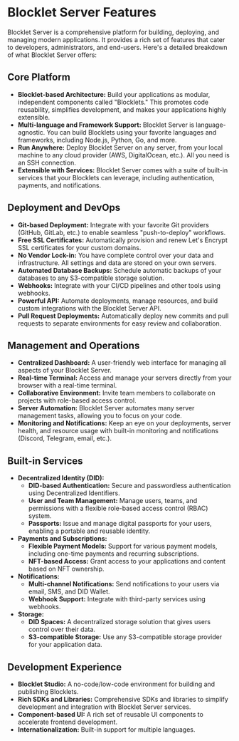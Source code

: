 # Blocklet Server Features

Blocklet Server is a comprehensive platform for building, deploying, and managing modern applications. It provides a rich set of features that cater to developers, administrators, and end-users. Here's a detailed breakdown of what Blocklet Server offers:

## Core Platform

- **Blocklet-based Architecture:** Build your applications as modular, independent components called "Blocklets." This promotes code reusability, simplifies development, and makes your applications highly extensible.
- **Multi-language and Framework Support:** Blocklet Server is language-agnostic. You can build Blocklets using your favorite languages and frameworks, including Node.js, Python, Go, and more.
- **Run Anywhere:** Deploy Blocklet Server on any server, from your local machine to any cloud provider (AWS, DigitalOcean, etc.). All you need is an SSH connection.
- **Extensible with Services:** Blocklet Server comes with a suite of built-in services that your Blocklets can leverage, including authentication, payments, and notifications.

## Deployment and DevOps

- **Git-based Deployment:** Integrate with your favorite Git providers (GitHub, GitLab, etc.) to enable seamless "push-to-deploy" workflows.
- **Free SSL Certificates:** Automatically provision and renew Let's Encrypt SSL certificates for your custom domains.
- **No Vendor Lock-in:** You have complete control over your data and infrastructure. All settings and data are stored on your own servers.
- **Automated Database Backups:** Schedule automatic backups of your databases to any S3-compatible storage solution.
- **Webhooks:** Integrate with your CI/CD pipelines and other tools using webhooks.
- **Powerful API:** Automate deployments, manage resources, and build custom integrations with the Blocklet Server API.
- **Pull Request Deployments:** Automatically deploy new commits and pull requests to separate environments for easy review and collaboration.

## Management and Operations

- **Centralized Dashboard:** A user-friendly web interface for managing all aspects of your Blocklet Server.
- **Real-time Terminal:** Access and manage your servers directly from your browser with a real-time terminal.
- **Collaborative Environment:** Invite team members to collaborate on projects with role-based access control.
- **Server Automation:** Blocklet Server automates many server management tasks, allowing you to focus on your code.
- **Monitoring and Notifications:** Keep an eye on your deployments, server health, and resource usage with built-in monitoring and notifications (Discord, Telegram, email, etc.).

## Built-in Services

- **Decentralized Identity (DID):**
  - **DID-based Authentication:** Secure and passwordless authentication using Decentralized Identifiers.
  - **User and Team Management:** Manage users, teams, and permissions with a flexible role-based access control (RBAC) system.
  - **Passports:** Issue and manage digital passports for your users, enabling a portable and reusable identity.
- **Payments and Subscriptions:**
  - **Flexible Payment Models:** Support for various payment models, including one-time payments and recurring subscriptions.
  - **NFT-based Access:** Grant access to your applications and content based on NFT ownership.
- **Notifications:**
  - **Multi-channel Notifications:** Send notifications to your users via email, SMS, and DID Wallet.
  - **Webhook Support:** Integrate with third-party services using webhooks.
- **Storage:**
  - **DID Spaces:** A decentralized storage solution that gives users control over their data.
  - **S3-compatible Storage:** Use any S3-compatible storage provider for your application data.

## Development Experience

- **Blocklet Studio:** A no-code/low-code environment for building and publishing Blocklets.
- **Rich SDKs and Libraries:** Comprehensive SDKs and libraries to simplify development and integration with Blocklet Server services.
- **Component-based UI:** A rich set of reusable UI components to accelerate frontend development.
- **Internationalization:** Built-in support for multiple languages.
